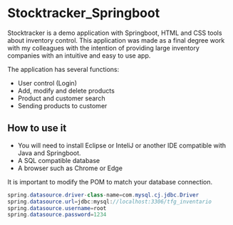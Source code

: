 # Stocktracker_Springboot
Stocktracker is a demo application with Springboot, HTML and CSS tools about inventory control.
This application was made as a final degree work with my colleagues with the intention of providing large inventory companies with an intuitive and easy to use app.

The application has several functions:

* User control (Login)
* Add, modify and delete products
* Product and customer search
* Sending products to customer


## How to use it
* You will need to install Eclipse or InteliJ or another IDE compatible with Java and Springboot.
* A SQL compatible database
* A browser such as Chrome or Edge
  
It is important to modify the POM to match your database connection.

```java
spring.datasource.driver-class-name=com.mysql.cj.jdbc.Driver
spring.datasource.url=jdbc:mysql://localhost:3306/tfg_inventario
spring.datasource.username=root
spring.datasource.password=1234
```

